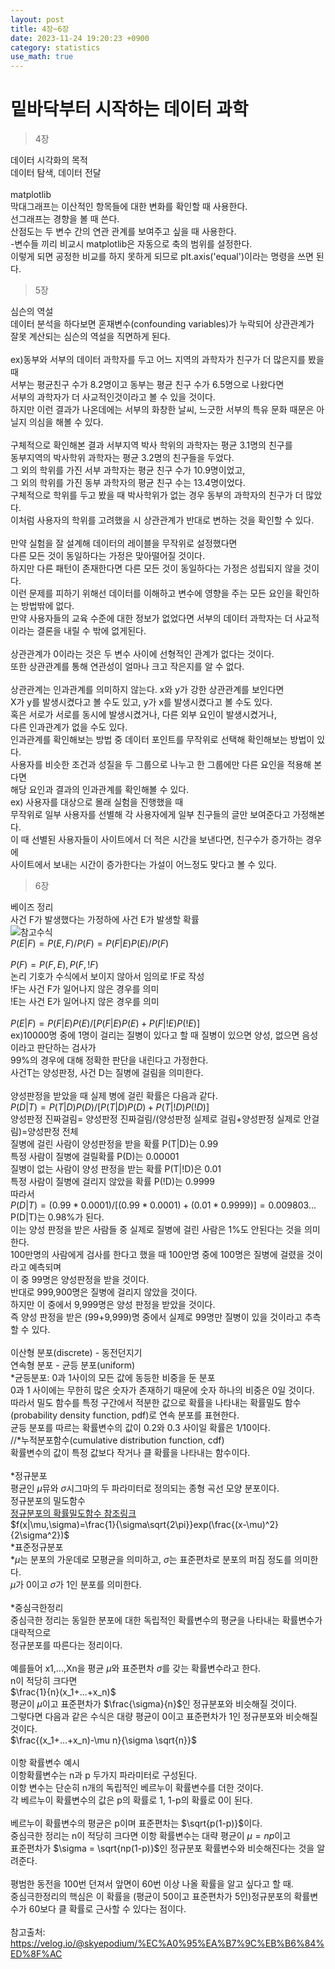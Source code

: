 ```yaml
---
layout: post
title: 4장~6장
date: 2023-11-24 19:20:23 +0900
category: statistics 
use_math: true
---
```

# 밑바닥부터 시작하는 데이터 과학  

> 4장 

데이터 시각화의 목적  
데이터 탐색, 데이터 전달
<br>  
matplotlib  
막대그래프는 이산적인 항목들에 대한 변화를 확인할 때 사용한다.  
선그래프는 경향을 볼 때 쓴다.  
산점도는 두 변수 간의 연관 관계를 보여주고 싶을 때 사용한다.  
-변수들 끼리 비교시 matplotlib은 자동으로 축의 범위를 설정한다.  
 이렇게 되면 공정한 비교를 하지 못하게 되므로 plt.axis('equal')이라는 명령을 쓰면 된다.
<br>  

> 5장

심슨의 역설  
데이터 분석을 하다보면 혼재변수(confounding variables)가 누락되어 상관관계가  
잘못 계산되는 심슨의 역설을 직면하게 된다.
<br>  
ex)동부와 서부의 데이터 과학자를 두고 어느 지역의 과학자가 친구가 더 많은지를 봤을 때  
서부는 평균친구 수가 8.2명이고 동부는 평균 친구 수가 6.5명으로 나왔다면  
서부의 과학자가 더 사교적인것이라고 볼 수 있을 것이다.  
하지만 이런 결과가 나온데에는 서부의 화창한 날씨, 느긋한 서부의 특유 문화 때문은 아닐지 의심을 해볼 수 있다.
<br>  
구체적으로 확인해본 결과 서부지역 박사 학위의 과학자는 평균 3.1명의 친구를  
동부지역의 박사학위 과학자는 평균 3.2명의 친구들을 두었다.  
그 외의 학위를 가진 서부 과학자는 평균 친구 수가 10.9명이었고,  
그 외의 학위를 가진 동부 과학자의 평균 친구 수는 13.4명이었다.  
구체적으로 학위를 두고 봤을 때 박사학위가 없는 경우 동부의 과학자의 친구가 더 많았다.  
이처럼 사용자의 학위를 고려했을 시 상관관계가 반대로 변하는 것을 확인할 수 있다.
<br>  
만약 실험을 잘 설계해 데이터의 레이블을 무작위로 설정했다면  
다른 모든 것이 동일하다는 가정은 맞아떨어질 것이다.  
하지만 다른 패턴이 존재한다면 다른 모든 것이 동일하다는 가정은 성립되지 않을 것이다.  
이런 문제를 피하기 위해선 데이터를 이해하고 변수에 영향을 주는 모든 요인을 확인하는 방법밖에 없다.  
만약 사용자들의 교육 수준에 대한 정보가 없었다면 서부의 데이터 과학자는 더 사교적이라는 결론을 내릴 수 밖에 없게된다.
<br>  
상관관계가 0이라는 것은 두 변수 사이에 선형적인 관계가 없다는 것이다.  
또한 상관관계를 통해 연관성이 얼마나 크고 작은지를 알 수 없다.
<br>   
상관관계는 인과관계를 의미하지 않는다. x와 y가 강한 상관관계를 보인다면  
X가 y를 발생시켰다고 볼 수도 있고, y가 x를 발생시켰다고 볼 수도 있다.  
혹은 서로가 서로를 동시에 발생시켰거나, 다른 외부 요인이 발생시켰거나,  
다른 인과관계가 없을 수도 있다.  
인과관계를 확인해보는 방법 중 데이터 포인트를 무작위로 선택해 확인해보는 방법이 있다.  
사용자를 비슷한 조건과 성질을 두 그룹으로 나누고 한 그룹에만 다른 요인을 적용해 본다면  
해당 요인과 결과의 인과관계를 확인해볼 수 있다.  
ex) 사용자를 대상으로 몰래 실험을 진행했을 때  
무작위로 일부 사용자를 선별해 각 사용자에게 일부 친구들의 글만 보여준다고 가정해본다.  
이 때 선별된 사용자들이 사이트에서 더 적은 시간을 보낸다면, 친구수가 증가하는 경우에  
사이트에서 보내는 시간이 증가한다는 가설이 어느정도 맞다고 볼 수 있다.
<br>  

> 6장

베이즈 정리  
사건 F가 발생했다는 가정하에 사건 E가 발생할 확률  
![참고수식](https://t1.daumcdn.net/cfile/tistory/999D963B5C09307125)  
$P(E|F)=P(E,F)/P(F)=P(F|E)P(E)/P(F)$
<br>  
$P(F)=P(F,E),P(F,!F)$  
논리 기호가 수식에서 보이지 않아서 임의로 !F로 작성  
!F는 사건 F가 일어나지 않은 경우를 의미  
!E는 사건 E가 일어나지 않은 경우를 의미
<br>  
$P(E|F)=P(F|E)P(E)/[P(F|E)P(E)+P(F|!E)P(!E)]$  
ex)10000명 중에 1명이 걸리는 질병이 있다고 할 때 질병이 있으면 양성, 없으면 음성이라고 판단하는 검사가  
99%의 경우에 대해 정확한 판단을 내린다고 가정한다.  
사건T는 양성판정, 사건 D는 질병에 걸림을 의미한다.
<br>  
양성판정을 받았을 때 실제 병에 걸린 확률은 다음과 같다.  
$P(D|T)=P(T|D)P(D)/[P(T|D)P(D)+P(T|!D)P(!D)]$  
양성판정 진짜걸림= 양성판정 진짜걸림/(양성판정 실제로 걸림+양성판정 실제로 안걸림)=양성판정 전체  
질병에 걸린 사람이 양성판정을 받을 확률 P(T|D)는 0.99  
특정 사람이 질병에 걸릴확률 P(D)는 0.00001  
질병이 없는 사람이 양성 판정을 받는 확률 P(T|!D)은 0.01  
특정 사람이 질병에 걸리지 않았을 확률 P(!D)는 0.9999  
따라서  
$P(D|T)=(0.99*0.0001)/[(0.99*0.0001)+(0.01*0.9999)]=0.009803...$  
P(D|T)는 0.98%가 된다.  
이는 양성 판정을 받은 사람들 중 실제로 질병에 걸린 사람은 1%도 안된다는 것을 의미한다.  
100만명의 사람에게 검사를 한다고 했을 때 100만명 중에 100명은 질병에 걸렸을 것이라고 예측되며  
이 중 99명은 양성판정을 받을 것이다.  
반대로 999,900명은 질병에 걸리지 않았을 것이다.  
하지만 이 중에서 9,999명은 양성 판정을 받았을 것이다.  
즉 양성 판정을 받은 (99+9,999)명 중에서 실제로 99명만 질병이 있을 것이라고 추측할 수 있다.
<br>  
이산형 분포(discrete) - 동전던지기  
연속형 분포 - 균등 분포(uniform)  
*균등분포: 0과 1사이의 모든 값에 동등한 비중을 둔 분포  
0과 1 사이에는 무한히 많은 숫자가 존재하기 때문에 숫자 하나의 비중은 0일 것이다.  
따라서 밀도 함수를 특정 구간에서 적분한 값으로 확률을 나타내는 확률밀도 함수(probability density function, pdf)로 연속 분포를 표현한다.  
균등 분포를 따르는 확률변수의 값이 0.2와 0.3 사이일 확률은 1/10이다.  
//*누적분포함수(cumulative distribution function, cdf)  
확률변수의 값이 특정 값보다 작거나 클 확률을 나타내는 함수이다.
<br>  
*정규분포  
평균인 $\mu$뮤와 $\sigma$시그마의 두 파라미터로 정의되는 종형 곡선 모양 분포이다.  
정규분포의 밀도함수  
[정규분포의 확률밀도함수 참조링크](https://www.youtube.com/watch?v=sFMjrnI93b4)  
$f(x|\mu,\sigma)=\frac{1}{\sigma\sqrt{2\pi}}exp(\frac{(x-\mu)^2}{2\sigma^2})$  
*표준정규분포  
*$\mu$는 분포의 가운데로 모평균을 의미하고, $\sigma$는 표준편차로 분포의 퍼짐 정도를 의미한다.  
$\mu$가 0이고 $\sigma$가 1인 분포를 의미한다.
<br>  
*중심극한정리  
중심극한 정리는 동일한 분포에 대한 독립적인 확률변수의 평균을 나타내는 확률변수가 대략적으로  
정규분포를 따른다는 정리이다.
<br>  
예를들어 x1,...,Xn을 평균 $\mu$와 표준편차 $\sigma$를 갖는 확률변수라고 한다.  
n이 적당히 크다면  
$\frac{1}{n}(x_1+...+x_n)$  
평균이 $\mu$이고 표준편차가 $\frac{\sigma}{n}$인 정규분포와 비슷해질 것이다.  
그렇다면 다음과 같은 수식은 대량 평균이 0이고 표준편차가 1인 정규분포와 비슷해질 것이다.  
$\frac{(x_1+...+x_n)-\mu n}{\sigma \sqrt{n}}$
<br>  
이항 확률변수 예시  
이항확률변수는 n과 p 두가지 파라미터로 구성된다.  
이항 변수는 단순히 n개의 독립적인 베르누이 확률변수를 더한 것이다.  
각 베르누이 확률변수의 값은 p의 확률로 1, 1-p의 확률로 0이 된다.
<br>  
베르누이 확률변수의 평균은 p이며 표준편차는 $\sqrt{p(1-p)}$이다.  
중심극한 정리는 n이 적당히 크다면 이항 확률변수는 대략 평균이 $\mu=np$이고  
표준편차가 $\sigma = \sqrt{np(1-p)}$인 정규분포 확률변수와 비슷해진다는 것을 알려준다.
<br>  
평범한 동전을 100번 던져서 앞면이 60번 이상 나올 확률을 알고 싶다고 할 때.  
중심극한정리의 핵심은 이 확률을 (평균이 50이고 표준편차가 5인)정규분포의 확률변수가 60보다 클 확률로 근사할 수 있다는 점이다.
<br>  
참고출처:  
https://velog.io/@skyepodium/%EC%A0%95%EA%B7%9C%EB%B6%84%ED%8F%AC  

